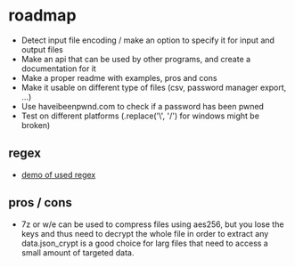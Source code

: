 # roadmap

* Detect input file encoding / make an option to specify it for input and output files
* Make an api that can be used by other programs, and create a documentation for it
* Make a proper readme with examples, pros and cons
* Make it usable on different type of files (csv, password manager export, ...)
* Use haveibeenpwnd.com to check if a password has been pwned
* Test on different platforms (.replace('\\', '/') for windows might be broken)

## regex

* [demo of used regex](https://regex101.com/r/NBCdDv/1)

## pros / cons

* 7z or w/e can be used to compress files using aes256, but you lose the keys and thus need to decrypt the whole file in order to extract any data.json_crypt is a good choice for larg files that need to access a small amount of targeted data.
